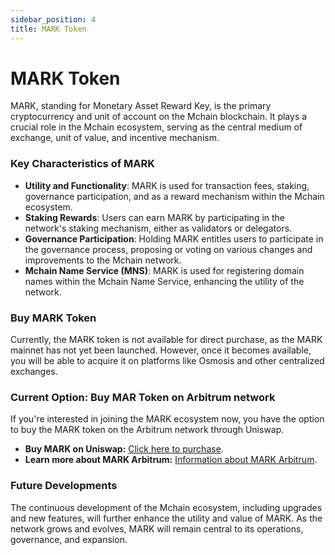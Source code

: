```yaml
---
sidebar_position: 4
title: MARK Token
---
```


# MARK Token

MARK, standing for Monetary Asset Reward Key, is the primary cryptocurrency and unit of account on the Mchain blockchain. It plays a crucial role in the Mchain ecosystem, serving as the central medium of exchange, unit of value, and incentive mechanism.

### Key Characteristics of MARK
- **Utility and Functionality**: MARK is used for transaction fees, staking, governance participation, and as a reward mechanism within the Mchain ecosystem.
- **Staking Rewards**: Users can earn MARK by participating in the network's staking mechanism, either as validators or delegators.
- **Governance Participation**: Holding MARK entitles users to participate in the governance process, proposing or voting on various changes and improvements to the Mchain network.
- **Mchain Name Service (MNS)**: MARK is used for registering domain names within the Mchain Name Service, enhancing the utility of the network.

### Buy MARK Token

Currently, the MARK token is not available for direct purchase, as the MARK mainnet has not yet been launched. However, once it becomes available, you will be able to acquire it on platforms like Osmosis and other centralized exchanges.

### Current Option: Buy MAR Token on Arbitrum network

If you're interested in joining the MARK ecosystem now, you have the option to buy the MARK token on the Arbitrum network through Uniswap.

- **Buy MARK on Uniswap:** [Click here to purchase](/docs/learn/mar-erc20/uniswap/trade-mar).
- **Learn more about MARK Arbitrum:** [Information about MARK Arbitrum](/docs/learn/mar-erc20/what-is-mar-erc20).

### Future Developments
The continuous development of the Mchain ecosystem, including upgrades and new features, will further enhance the utility and value of MARK. As the network grows and evolves, MARK will remain central to its operations, governance, and expansion.
